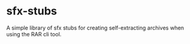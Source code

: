 # sfx-stubs
A simple library of sfx stubs for creating self-extracting archives when using the RAR cli tool.
